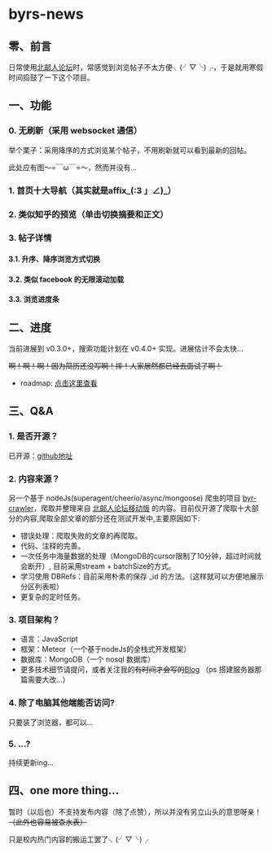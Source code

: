 # byrs-news

## 零、前言
日常使用[北邮人论坛](http://bbs.byr.cn)时，常感觉到浏览帖子不太方便╮(╯▽╰)╭，于是就用寒假时间捣鼓了一下这个项目。

## 一、功能
### 0. 无刷新（采用 websocket 通信）
举个栗子：采用降序的方式浏览某个帖子，不用刷新就可以看到最新的回帖。

此处应有图～=￣ω￣=～，然而并没有...

### 1. 首页十大导航（其实就是affix_(:3 」∠)_）

### 2. 类似知乎的预览（单击切换摘要和正文）

### 3. 帖子详情
#### 3.1. 升序、降序浏览方式切换
#### 3.2. 类似 facebook 的无限滚动加载
#### 3.3. 浏览进度条

## 二、进度
当前进展到 v0.3.0+，搜索功能计划在 v0.4.0+ 实现。进展估计不会太快...

~~啊！啊！啊！因为简历还没写啊！摔！人家居然都已经去面试了啊！~~

* roadmap: [点击这里查看](https://wekan.io/b/5b7v6YC5dMbTrpkkX/byrs-news)

## 三、Q&A
### 1. 是否开源？
已开源：[github地址](https://github.com/BuptStEve/byrs-news)

### 2. 内容来源？
另一个基于 nodeJs(superagent/cheerio/async/mongoose) 爬虫的项目 [byr-crawler](https://github.com/BuptStEve/byr-crawler)，爬取并整理来自 [北邮人论坛移动版](http://m.byr.cn) 的内容。目前仅开源了爬取十大部分的内容,爬取全部文章的部分还在测试开发中,主要原因如下:

* 错误处理：爬取失败的文章的再爬取。
* 代码、注释的完善。
* 一次任务中海量数据的处理（MongoDB的cursor限制了10分钟，超过时间就会断开）, 目前采用stream + batchSize的方式。
* 学习使用 DBRefs：目前采用朴素的保存 _id 的方法。（这样就可以方便地展示分区列表啦）
* 更复杂的定时任务。

### 3. 项目架构？
* 语言：JavaScript
* 框架：Meteor（一个基于nodeJs的全栈式开发框架）
* 数据库：MongoDB（一个 nosql 数据库）
* 更多技术细节请提问，或者关注我的~~有时间才会写的~~[Blog](http://buptsteve.github.io/blog/) （ps 搭建服务器那篇需要大改...）

### 4. 除了电脑其他端能否访问?
只要装了浏览器，都可以...

### 5. ...?
持续更新ing...

## 四、one more thing...
暂时（以后也）不支持发布内容（除了点赞），所以并没有另立山头的意思呀亲！~~（此外也容易被查水表）~~

只是校内热门内容的搬运工罢了╮(╯▽╰)╭
